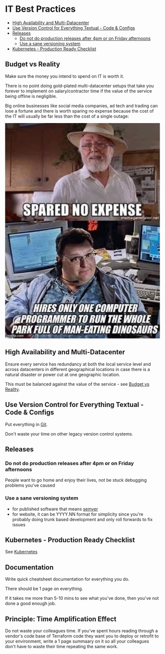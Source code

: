 # IT Best Practices

<!-- INDEX_START -->

- [High Availability and Multi-Datacenter](#high-availability-and-multi-datacenter)
- [Use Version Control for Everything Textual - Code & Configs](#use-version-control-for-everything-textual---code--configs)
- [Releases](#releases)
  - [Do not do production releases after 4pm or on Friday afternoons](#do-not-do-production-releases-after-4pm-or-on-friday-afternoons)
  - [Use a sane versioning system](#use-a-sane-versioning-system)
- [Kubernetes - Production Ready Checklist](#kubernetes---production-ready-checklist)

<!-- INDEX_END -->

## Budget vs Reality

Make sure the money you intend to spend on IT is worth it.

There is no point doing gold-plated multi-datacenter setups that take you forever to implement on salary/contractor time
if the value of the service being offline is negligible.

Big online businesses like social media companies,
ad tech and trading can lose a fortune
and there is worth sparing no expense
because the cost of the IT will usually be far less than the cost of a single outage:

![Jurassic Park - Spared No Expense](images/jurassic_park_spared_no_expense.jpeg)

## High Availability and Multi-Datacenter

Ensure every service has redundancy at both the local service level
and across datacenters in different geographical locations in case there is a natural disaster
or power cut at one geographic location.

This must be balanced against the value of the service - see [Budget vs Reality](#budget-vs-reality).

## Use Version Control for Everything Textual - Code & Configs

Put everything in [Git](git.md).

Don't waste your time on other legacy version control systems.

## Releases

### Do not do production releases after 4pm or on Friday afternoons

People want to go home and enjoy their lives, not be stuck debugging problems you've caused

### Use a sane versioning system

- for published software that means [semver](https://semver.org/)
- for website, it can be YYYY.NN format for simplicity since you're probably doing trunk based development
  and only roll forwards to fix issues

## Kubernetes - Production Ready Checklist

See [Kubernetes](kubernetes-production-ready-checklist.md)

## Documentation

Write quick cheatsheet documentation for everything you do.

There should be 1 page on everything.

If it takes me more than 5-10 mins to see what you've done, then you've not done a good enough job.

## Principle: Time Amplification Effect

Do not waste your colleagues time. If you've spent hours reading through a vendor's code base of Terraform code they want you to deploy or retrofit to your environment, write a 1 page summaary on it so all your colleagues don't have to waste their time repeating the same work.
